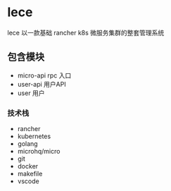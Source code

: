 # lece 
lece 以一款基础 rancher k8s 微服务集群的整套管理系统
## 包含模块
- micro-api     rpc 入口
- user-api      用户API
- user          用户
### 技术栈
- rancher
- kubernetes
- golang
- microhq/micro 
- git
- docker
- makefile
- vscode
